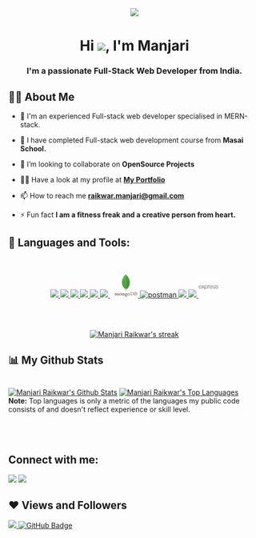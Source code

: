 <div align="center" >
<a href="#"><img width="60%" height="auto"  src="https://media4.giphy.com/media/RbDKaczqWovIugyJmW/giphy.gif" height="100px"/></a>
</div>

<h1 align="center">Hi <img src="https://raw.githubusercontent.com/MartinHeinz/MartinHeinz/master/wave.gif" width="30px">, I'm Manjari</h1>
<h3 align="center">I'm a passionate Full-Stack Web Developer from India.</h3>


## 🙋‍♂️ About Me

- 🔭 I'm an experienced Full-stack web developer specialised in MERN-stack.

- 🌱 I have completed Full-stack web development course from **Masai School.**

- 👯 I’m looking to collaborate on **OpenSource Projects**

- 👨‍💻 Have a look at my profile at **[My Portfolio](https://myportfolio-manjari5506.vercel.app/)**

- 📫 How to reach me **raikwar.manjari@gmail.com**

- ⚡ Fun fact **I am a fitness freak and a creative person from heart.**


## 🚀 Languages and Tools:

<br>
<p align="center"> 
     </a>
    <a href="https://reactjs.org/" target="_blank"> <img src="https://img.icons8.com/color/48/000000/react-native.png"/> </a>
     </a> 
    <a href="https://developer.mozilla.org/en-US/docs/Web/JavaScript" target="_blank"> <img src="https://img.icons8.com/color/48/000000/javascript.png"/> </a> 
    <a href="https://www.w3.org/html/" target="_blank"> <img src="https://img.icons8.com/color/48/000000/html-5.png"/> </a> 
    <a href="https://www.w3schools.com/css/" target="_blank"> <img src="https://img.icons8.com/color/48/000000/css3.png"/> </a> 
    <a href="https://getbootstrap.com" target="_blank"> <img src="https://img.icons8.com/color/48/000000/bootstrap.png"/> </a> 
     </a> 
    <a style="padding-right:8px;" href="https://nodejs.org" target="_blank"> <img src="https://img.icons8.com/color/48/000000/nodejs.png"/> </a> 
    </a>
    <a href="https://www.mongodb.com/" target="_blank"> <img src="https://raw.githubusercontent.com/devicons/devicon/master/icons/mongodb/mongodb-original-wordmark.svg" alt="mongodb" width="48" height="48"/> </a> 
    </a> 
    <a href="https://postman.com" target="_blank"> <img src="https://www.vectorlogo.zone/logos/getpostman/getpostman-icon.svg" alt="postman" width="45" height="45"/> </a>   
    <a href="https://git-scm.com/" target="_blank"> <img src="https://img.icons8.com/color/48/000000/git.png"/> </a> 
     </a> 
    <a href="https://redux.js.org" target="_blank"> <img src="https://img.icons8.com/color/48/000000/redux.png"/> </a>
    <a href="https://expressjs.com" target="_blank"> <img src="https://raw.githubusercontent.com/devicons/devicon/master/icons/express/express-original-wordmark.svg" alt="express" width="40" height="40"/> </a>
</p>

<!-- [![React Badge](https://img.shields.io/badge/-React-61DBFB?style=for-the-badge&labelColor=black&logo=react&logoColor=61DBFB)](#)  [![Javascript Badge](https://img.shields.io/badge/-Javascript-F0DB4F?style=for-the-badge&labelColor=black&logo=javascript&logoColor=F0DB4F)](#) [![Typescript Badge](https://img.shields.io/badge/-Typescript-007acc?style=for-the-badge&labelColor=black&logo=typescript&logoColor=007acc)](#) [![Nodejs Badge](https://img.shields.io/badge/-Nodejs-3C873A?style=for-the-badge&labelColor=black&logo=node.js&logoColor=3C873A)](#) [![GraphQL Badge](https://img.shields.io/badge/-GraphQl-e535ab?style=for-the-badge&labelColor=black&logo=node.js&logoColor=e535ab)](#) -->
<br/>
<br>
<p align="center">
    <a href="https://github.com/manjari5506/github-readme-streak-stats">
        <img title="🔥 Get streak stats for your profile at git.io/streak-stats" alt="Manjari Raikwar's streak" src="https://github-readme-streak-stats.herokuapp.com/?user=manjari5506&theme=black-ice&hide_border=true&stroke=0000&background=060A0CD0"/>
    </a>
</p>

## 📊 My Github Stats

  <br/>
    <a href="https://github.com/manjari5506/github-readme-stats"><img alt="Manjari Raikwar's Github Stats" src="https://github-readme-stats.vercel.app/api?username=manjari5506&show_icons=true&count_private=true&theme=react&hide_border=true&bg_color=0D1117" /></a>
  <a href="https://github.com/manjari5506/github-readme-stats"><img alt="Manjari Raikwar's Top Languages" src="https://github-readme-stats.vercel.app/api/top-langs/?username=manjari5506&langs_count=8&count_private=true&layout=compact&theme=react&hide_border=true&bg_color=0D1117" /></a>
  <br/>
  <b>Note:</b> Top languages is only a metric of the languages my public code consists of and doesn't reflect experience or skill level.


<br/>
<br/>

<br/>
<br/>

## Connect with me:
<p align="left">

<a href = "https://www.linkedin.com/in/manjari-raikwar-07a254230/"><img src="https://img.icons8.com/fluent/48/000000/linkedin.png"/></a>
</a>
<a href = "https://www.instagram.com/manjarii_06/"><img src="https://img.icons8.com/fluent/48/000000/instagram-new.png"/></a>
</a>

</p>

## ❤ Views and Followers
<a href="https://github.com/Meghna-DAS/github-profile-views-counter">
    <img src="https://komarev.com/ghpvc/?username=manjari5506">
</a>
<a href="https://github.com/manjari5506?tab=followers"><img src="https://img.shields.io/github/followers/manjari5506?label=Followers&style=social" alt="GitHub Badge"></a>

